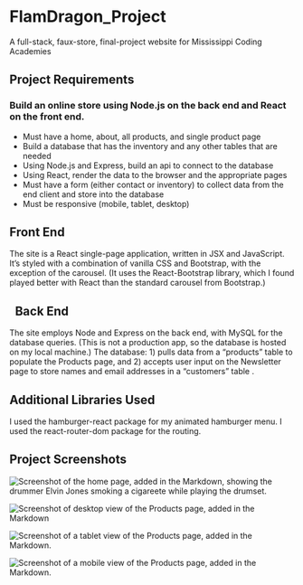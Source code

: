 # FlamDragon_Project
A full-stack, faux-store, final-project website for Mississippi Coding Academies

## Project Requirements

### Build an online store using Node.js on the back end and React on the front end.

- Must have a home, about, all products, and single product page
- Build a database that has the inventory and any other tables that are needed
- Using Node.js and Express, build an api to connect to the database
- Using React, render the data to the browser and the appropriate pages
- Must have a form (either contact or inventory) to collect data from the end client and store into the database
- Must be responsive (mobile, tablet, desktop)

## Front End  

The site is a React single-page application, written in JSX and JavaScript. It’s styled with a combination of vanilla CSS and Bootstrap, with the exception of the carousel. (It uses the React-Bootstrap library, which I found played better with React than the standard carousel from Bootstrap.)

##   Back End

The site employs Node and Express on the back end, with MySQL for the database queries. (This is not a production app, so the database is hosted on my local machine.) The database: 1) pulls data from a “products” table to populate the Products page, and 2) accepts user input on the Newsletter page to store names and email addresses in a “customers” table .

## Additional Libraries Used

I used the hamburger-react package for my animated hamburger menu. I used the react-router-dom package for the routing.

## Project Screenshots

![Screenshot of the home page, added in the Markdown, showing the drummer Elvin Jones smoking a cigareete while playing the drumset.](https://github.com/sydekix/FlamDragon_Project/assets/30737202/0d6f5e38-de9d-4a06-8a94-81e73ccb4ea6)

![Screenshot of desktop view of the Products page, added in the Markdown](https://github.com/sydekix/FlamDragon_Project/assets/30737202/49ae105a-9dab-4dc6-9e91-c77c1b30b85c)


![Screenshot of a tablet view of the Products page, added in the Markdown.](https://github.com/sydekix/FlamDragon_Project/assets/30737202/b447156d-f245-449c-93bd-911db77aeaa0)

![Screenshot of a mobile view of the Products page, added in the Markdown.](https://github.com/sydekix/FlamDragon_Project/assets/30737202/da816215-9af4-4756-8096-72321377061d)

